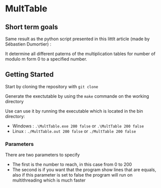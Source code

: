 
# MultTable

## Short term goals
Same result as the python script presented in this littlt article (made by Sébastien Dumortier) : 

It determine all different paterns of the multiplication tables for number of modulo m form 0 to a specified number. 

## Getting Started
Start by cloning the repository with `git clone `

Generate the exectutable by using the `make` commande on the working directory

Use can use it by running the executable which is located in the bin directory:
- Windows : `.\MultTable.exe 200 false` or `.\MultTable 200 false`
- Linux   : `./MultTable.out 200 false` or `./MultTable 200 false`

### Parameters
There are two parameters to specify
- The first is the number to reach, in this case from 0 to 200
- The second is if you want that the program show lines that are equals, also if this parameter is set to false the program will run on multithreading which is much faster 